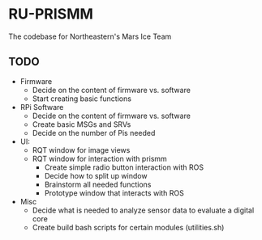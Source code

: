 # RU-PRISMM
The codebase for Northeastern's Mars Ice Team

## TODO

- Firmware
  - Decide on the content of firmware vs. software
  - Start creating basic functions
- RPi Software
  - Decide on the content of firmware vs. software
  - Create basic MSGs and SRVs
  - Decide on the number of Pis needed
- UI:
  - RQT window for image views
  - RQT window for interaction with prismm
    - Create simple radio button interaction with ROS
    - Decide how to split up window
    - Brainstorm all needed functions
    - Prototype window that interacts with ROS
 - Misc
   - Decide what is needed to analyze sensor data to evaluate a digital core
   - Create build bash scripts for certain modules (utilities.sh)

